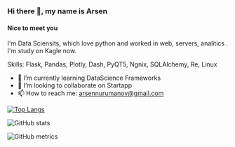 ### Hi there 👋, my name is Arsen
#### Nice to meet you

I'm Data Sciensits, which love python and worked in web, servers, analitics . I'm study on Kagle now.

Skills: Flask, Pandas, Plotly, Dash, PyQT5, Ngnix, SQLAlchemy, Re, Linux

- 🌱 I’m currently learning DataScience Frameworks 
- 💞️ I’m looking to collaborate on Startapp 
- 📫 How to reach me: arsennurumanov@gmail.com 

[![Top Langs](https://github-readme-stats.vercel.app/api/top-langs/?username=Phoolore)](https://github.com/anuraghazra/github-readme-stats)

![GitHub stats](https://github-readme-stats.vercel.app/api?username=Phoolore&show_icons=true)  

![GitHub metrics](https://metrics.lecoq.io/Phoolore)  
